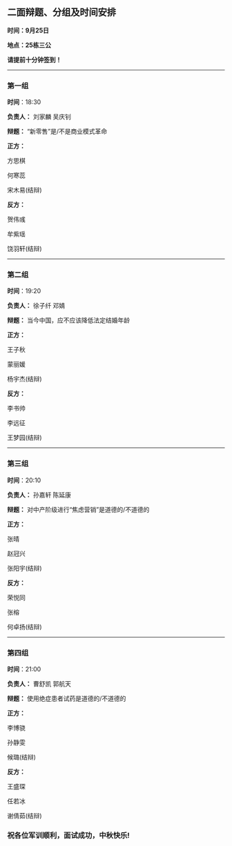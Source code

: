 ## 二面辩题、分组及时间安排

**时间：9月25日**

**地点：25栋三公**

**请提前十分钟签到！**

***


### 第一组

**时间**：18:30

**负责人：** 刘家麟  吴庆钊

**辩题：** “新零售”是/不是商业模式革命

**正方：**

方思棋

何寒蕊

宋木易(结辩)

**反方：**

贺伟彧

牟紫瑶

饶羽轩(结辩)

***

### 第二组

**时间**：19:20

**负责人：** 徐子纤  邓婧

**辩题：** 当今中国，应不应该降低法定结婚年龄

**正方：**

王子秋

蒙丽媛

杨宇杰(结辩)

**反方：**

李书帅

李远征

王梦园(结辩)

***

### 第三组

**时间**：20:10

**负责人：** 孙嘉轩  陈延康

**辩题：** 对中产阶级进行“焦虑营销”是道德的/不道德的

**正方：**

张晴

赵冠兴

张阳宇(结辩)

**反方：**

荣悦同

张榕

何卓扬(结辩)

***

### 第四组

**时间**：21:00

**负责人：** 曹舒凯  郭航天


**辩题：** 使用绝症患者试药是道德的/不道德的

**正方：**

李博骁

孙静雯

候璐(结辩)

**反方：**

王盛琛

任若冰

谢倩茹(结辩)



### 祝各位军训顺利，面试成功，中秋快乐!
